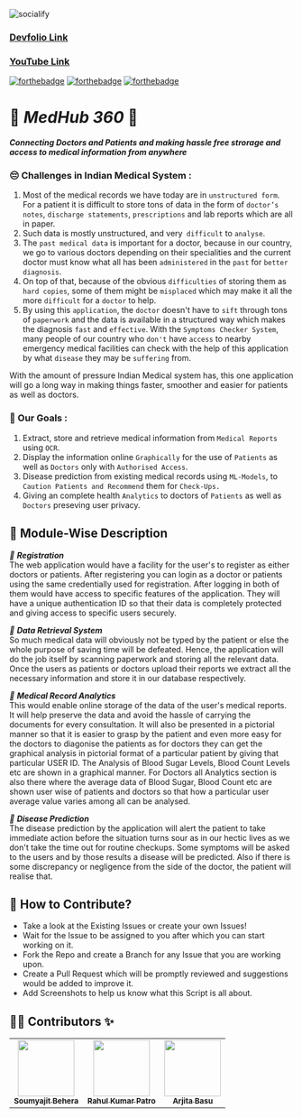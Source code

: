 ![socialify](https://socialify.git.ci/soumyajit4419/MedHub_360/image?font=Raleway&forks=1&issues=1&language=1&pattern=Plus&pulls=1&stargazers=1&theme=Light)

### [Devfolio Link]()

### [YouTube Link]()

[![forthebadge](https://forthebadge.com/images/badges/built-by-developers.svg)](https://forthebadge.com)
[![forthebadge](https://forthebadge.com/images/badges/made-with-javascript.svg)](https://forthebadge.com)
[![forthebadge](https://forthebadge.com/images/badges/made-with-python.svg)](https://forthebadge.com)

# 📱 _MedHub 360_ 🏥

_**Connecting Doctors and Patients and making hassle free strorage and access to medical information from anywhere**_ <br />

### 😔 Challenges in Indian Medical System :

1. Most of the medical records we have today are in `unstructured form`. For a patient it is difficult to store tons of data in the form of `doctor’s notes`, `discharge statements`, `prescriptions` and lab reports which are all in paper.
2. Such data is mostly unstructured, and very` difficult` to `analyse`.
3. The `past medical data` is important for a doctor, because in our country, we go to various doctors depending on their specialities and the current doctor must know what all has been `administered` in the `past` for `better diagnosis`.
4. On top of that, because of the obvious `difficulties` of storing them as `hard copies`, some of them might be `misplaced` which may make it all the more `difficult` for a `doctor` to help.
5. By using this `application`, the `doctor` doesn't have to `sift` through tons of `paperwork` and the data is available in a structured way which makes the diagnosis `fast` and `effective`. With the `Symptoms Checker System`, many people of our country who `don't` have `access` to nearby emergency medical facilities can check with the help of this application by what `disease` they may be `suffering` from.

With the amount of pressure Indian Medical system has, this one application will go a long way in making things faster, smoother and easier for patients as well as doctors.

### 🎯 Our Goals :

1.  Extract, store and retrieve medical information from `Medical Reports` using `OCR`.
2.  Display the information online `Graphically` for the use of `Patients` as well as `Doctors` only with `Authorised Access`.
3.  Disease prediction from existing medical records using `ML-Models`, to `Caution Patients and Recommend` them for `Check-Ups.`
4.  Giving an complete health `Analytics` to doctors of `Patients` as well as `Doctors` preseving user privacy.

## 📝 Module-Wise Description

_📌 **Registration**_ <br/>
The web application would have a facility for the user's to register as either doctors or patients. After registering you can login as a doctor or patients using the same credentially used for registration. After logging in both of them would have access to specific features of the application. They will have a unique authentication ID so that their data is completely protected and giving access to specific users securely.

_📌 **Data Retrieval System**_ <br/>
So much medical data will obviously not be typed by the patient or else the whole purpose of saving time will be defeated. Hence, the application will do the job itself by scanning paperwork and storing all the relevant data. Once the users as patients or doctors upload their reports we extract all the necessary information and store it in our database respectively.

_📌 **Medical Record Analytics**_ <br/>
This would enable online storage of the data of the user's medical reports. It will help preserve the data and avoid the hassle of carrying the documents for every consultation. It will also be presented in a pictorial manner so that it is easier to grasp by the patient and even more easy for the doctors to diagonise the patients as for doctors they can get the graphical analysis in pictorial format of a particular patient by giving that particular USER ID. The Analysis of Blood Sugar Levels, Blood Count Levels etc are shown in a graphical manner. For Doctors all Analytics section is also there where the average data of Blood Sugar, Blood Count etc are shown user wise of patients and doctors so that how a particular user average value varies among all can be analysed.

_📌 **Disease Prediction**_ <br/>
The disease prediction by the application will alert the patient to take immediate action before the situation turns sour as in our hectic lives as we don't take the time out for routine checkups. Some symptoms will be asked to the users and by those results a disease will be predicted. Also if there is some discrepancy or negligence from the side of the doctor, the patient will realise that.

## 🤝 How to Contribute?

- Take a look at the Existing Issues or create your own Issues!
- Wait for the Issue to be assigned to you after which you can start working on it.
- Fork the Repo and create a Branch for any Issue that you are working upon.
- Create a Pull Request which will be promptly reviewed and suggestions would be added to improve it.
- Add Screenshots to help us know what this Script is all about.

## 👨‍💻 Contributors ✨

<table>
  <tr>
    <td align="center"><a href="https://github.com/soumyajit4419"><img src="https://avatars2.githubusercontent.com/u/46092576?s=460&u=32c24b6d0308f5fdfff2ab740a9f525894edb582&v=4" width="100px;" alt=""/><br /><sub><b>Soumyajit Behera</b></sub></a><br /></td>
    <td align="center"><a href="https://github.com/Rahul1582"><img src="https://avatars2.githubusercontent.com/u/47784845?s=400&u=1e9898b8c4b762fcda1f37864c16b5de11f885ce&v=4" width="100px;" alt=""/><br /><sub><b>Rahul Kumar Patro</b></sub></a><br /></td>
    <td align="center"><a href="https://github.com/Arjita-Basu"><img src="https://avatars1.githubusercontent.com/u/50270580?s=400&v=4" width="100px;" alt=""/><br /><sub><b>Arjita Basu</b></sub></a><br /></td> 
  </tr>
</table>
